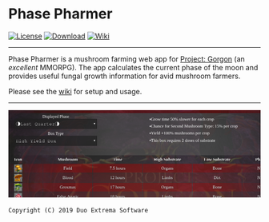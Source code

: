 # Phase Pharmer

[![License](https://img.shields.io/badge/license-GNU%20GPLv3-blue.svg)](https://github.com/DuoExtremaSoftware/PhasePharmer/blob/master/LICENSE)
[![Download](https://img.shields.io/badge/download-latest-brightgreen.svg)](https://github.com/DuoExtremaSoftware/PhasePharmer/releases)
[![Wiki](https://img.shields.io/badge/visit-wiki-red.svg)](https://github.com/DuoExtremaSoftware/PhasePharmer/wiki)

---

Phase Pharmer is a mushroom farming web app for 
[Project: Gorgon](https://projectgorgon.com) (an *excellent* MMORPG). 
The app calculates the current phase of the moon and provides useful 
fungal growth information for avid mushroom farmers.

Please see the [wiki](https://github.com/DuoExtremaSoftware/PhasePharmer/wiki) for setup and usage.

---

![Screenshot](screenshot.png)

    Copyright (C) 2019 Duo Extrema Software